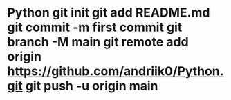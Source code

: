 # Python git init git add README.md git commit -m first commit git branch -M main git remote add origin https://github.com/andriik0/Python.git git push -u origin main
